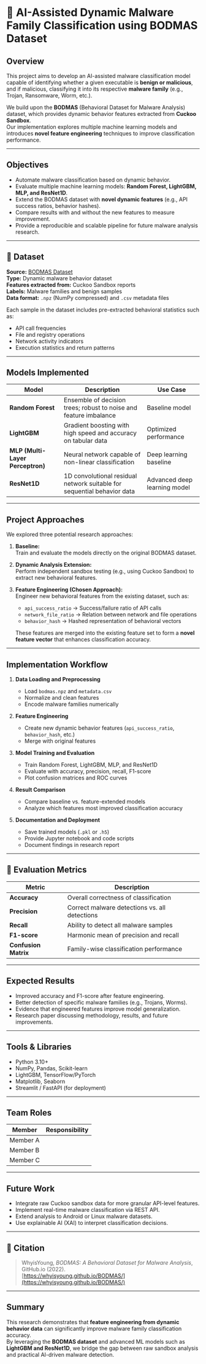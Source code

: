 # 🧠 AI-Assisted Dynamic Malware Family Classification using BODMAS Dataset

##  Overview

This project aims to develop an AI-assisted malware classification model capable of identifying whether a given executable is **benign or malicious**, and if malicious, classifying it into its respective **malware family** (e.g., Trojan, Ransomware, Worm, etc.).

We build upon the **BODMAS** (Behavioral Dataset for Malware Analysis) dataset, which provides dynamic behavior features extracted from **Cuckoo Sandbox**.  
Our implementation explores multiple machine learning models and introduces **novel feature engineering** techniques to improve classification performance.

---

##  Objectives

- Automate malware classification based on dynamic behavior.
- Evaluate multiple machine learning models: **Random Forest, LightGBM, MLP, and ResNet1D**.
- Extend the BODMAS dataset with **novel dynamic features** (e.g., API success ratios, behavior hashes).
- Compare results with and without the new features to measure improvement.
- Provide a reproducible and scalable pipeline for future malware analysis research.

---

## 📂 Dataset

**Source:** [BODMAS Dataset](https://whyisyoung.github.io/BODMAS/)  
**Type:** Dynamic malware behavior dataset  
**Features extracted from:** Cuckoo Sandbox reports  
**Labels:** Malware families and benign samples  
**Data format:** `.npz` (NumPy compressed) and `.csv` metadata files

Each sample in the dataset includes pre-extracted behavioral statistics such as:
- API call frequencies
- File and registry operations
- Network activity indicators
- Execution statistics and return patterns

---

##  Models Implemented

| Model | Description | Use Case |
|-------|--------------|----------|
| **Random Forest** | Ensemble of decision trees; robust to noise and feature imbalance | Baseline model |
| **LightGBM** | Gradient boosting with high speed and accuracy on tabular data | Optimized performance |
| **MLP (Multi-Layer Perceptron)** | Neural network capable of non-linear classification | Deep learning baseline |
| **ResNet1D** | 1D convolutional residual network suitable for sequential behavior data | Advanced deep learning model |

---

##  Project Approaches

We explored three potential research approaches:

1. **Baseline:**  
   Train and evaluate the models directly on the original BODMAS dataset.

2. **Dynamic Analysis Extension:**  
   Perform independent sandbox testing (e.g., using Cuckoo Sandbox) to extract new behavioral features.

3. **Feature Engineering (Chosen Approach):**  
   Engineer new behavioral features from the existing dataset, such as:
   - `api_success_ratio` → Success/failure ratio of API calls  
   - `network_file_ratio` → Relation between network and file operations  
   - `behavior_hash` → Hashed representation of behavioral vectors  

   These features are merged into the existing feature set to form a **novel feature vector** that enhances classification accuracy.

---

##  Implementation Workflow

1. **Data Loading and Preprocessing**
   - Load `bodmas.npz` and `metadata.csv`
   - Normalize and clean features
   - Encode malware families numerically

2. **Feature Engineering**
   - Create new dynamic behavior features (`api_success_ratio`, `behavior_hash`, etc.)
   - Merge with original features

3. **Model Training and Evaluation**
   - Train Random Forest, LightGBM, MLP, and ResNet1D
   - Evaluate with accuracy, precision, recall, F1-score
   - Plot confusion matrices and ROC curves

4. **Result Comparison**
   - Compare baseline vs. feature-extended models
   - Analyze which features most improved classification accuracy

5. **Documentation and Deployment**
   - Save trained models (`.pkl` or `.h5`)
   - Provide Jupyter notebook and code scripts
   - Document findings in research report

---

## 🧠 Evaluation Metrics

| Metric | Description |
|--------|--------------|
| **Accuracy** | Overall correctness of classification |
| **Precision** | Correct malware detections vs. all detections |
| **Recall** | Ability to detect all malware samples |
| **F1-score** | Harmonic mean of precision and recall |
| **Confusion Matrix** | Family-wise classification performance |

---

## Expected Results

- Improved accuracy and F1-score after feature engineering.  
- Better detection of specific malware families (e.g., Trojans, Worms).  
- Evidence that engineered features improve model generalization.  
- Research paper discussing methodology, results, and future improvements.

---

##  Tools & Libraries

- Python 3.10+  
- NumPy, Pandas, Scikit-learn  
- LightGBM, TensorFlow/PyTorch  
- Matplotlib, Seaborn  
- Streamlit / FastAPI (for deployment)

---

##  Team Roles

| Member | Responsibility |
|---------|----------------|
| Member A |  |
| Member B |  |
| Member C |  |

---

##  Future Work

- Integrate raw Cuckoo sandbox data for more granular API-level features.  
- Implement real-time malware classification via REST API.  
- Extend analysis to Android or Linux malware datasets.  
- Use explainable AI (XAI) to interpret classification decisions.

---

## 📝 Citation

> WhyisYoung, *BODMAS: A Behavioral Dataset for Malware Analysis*, GitHub.io (2022).  
> [https://whyisyoung.github.io/BODMAS/](https://whyisyoung.github.io/BODMAS/)

---

##  Summary

This research demonstrates that **feature engineering from dynamic behavior data** can significantly improve malware family classification accuracy.  
By leveraging the **BODMAS dataset** and advanced ML models such as **LightGBM and ResNet1D**, we bridge the gap between raw sandbox analysis and practical AI-driven malware detection.
